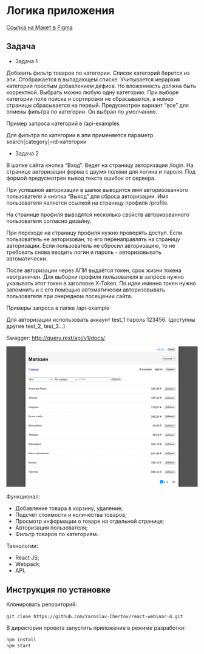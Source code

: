 # Логика приложения

[Ссылка на Макет в Figma](https://www.figma.com/file/lZ0UqAE2M9hIDxqNFtD8Ta/YLAB-webinar---TASK4?type=design&node-id=0%3A1&t=nIAUIwS0hoMARgQS-1)

## Задача

* Задача 1

Добавить фильтр товаров по категории. Список категорий берется из апи. Отображается в выпадающем списке. Учитывается иерархия категорий простым добавлением дефиса. Но вложенность должна быть корректной. Выбрать можно любую одну категорию. При выборе категории поле поиска и сортировки не сбрасывается, а номер страницы сбрасывается на первый. Предусмотрен вариант “все” для отмены фильтра по категории. Он выбран по умолчанию.

Пример запроса категорий в /api-examples

Для фильтра по категории в апи применяется параметр search[category]=id-категории

* Задача 2

В шапке сайта кнопка “Вход”. Ведет на страницу авторизации /login. На странице авторизации форма с двумя полями для логина и пароля. Под формой предусмотрен вывод текста ошибок от сервера.

При успешной авторизации в шапке выводится имя авторизованного пользователя и кнопка “Выход” для сброса авторизации. Имя пользователя является ссылкой на страницу профиля /profile.

На странице профиля выводятся несколько свойств авторизованного пользователя согласно дизайну.

При переходе на страницу профиля нужно проверять доступ. Если пользователь не авторизован, то его перенаправлять на страницу авторизации. Если пользователь не сбросил авторизацию, то не требовать снова вводить логин и пароль - авторизовывать автоматически.

После авторизации через АПИ выдаётся токен, срок жизни токена неограничен. Для выборки профиля пользователя в запросе нужно указывать этот токен в заголовке X-Token. По идеи именно токен нужно запомнить и с его помощью автоматически авторизовывать пользователя при очередном посещении сайта.

Примеры запроса в папке /api-example

Для авторизации использовать аккаунт test_1 пароль 123456. (доступны другие test_2, test_3...)

Swagger: <http://query.rest/api/v1/docs/>

![](./src/images/Screenshot.png)

Функционал:

* Добавление товара в корзину, удаление;
* Подсчет стоимости и количества товаров;
* Просмотр информации о товаре на отдельной странице;
* Авторизация пользователя;
* Фильтр товаров по категориям.

Технологии:

* React JS;
* Webpack;
* API.

## Инструкция по установке

Клонировать репозиторий:

`
git clone https://github.com/Yaroslav-Chertov/react-webinar-4.git
`

В директории проекта запустить приложение в режиме разработки:

```
npm install
npm start
```
